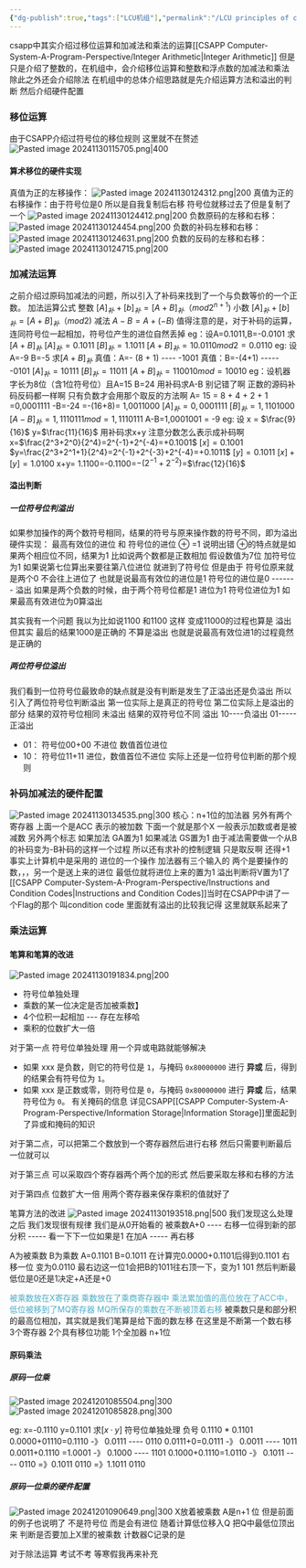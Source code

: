 ```yaml
---
{"dg-publish":true,"tags":["LCU机组"],"permalink":"/LCU principles of computer composition/定点运算/","dgPassFrontmatter":true,"noteIcon":"","created":"2024-11-28T11:10:42.642+08:00","updated":"2025-04-19T09:57:38.858+08:00"}
---
```



csapp中其实介绍过移位运算和加减法和乘法的运算[[CSAPP Computer-System-A-Program-Perspective/Integer Arithmetic\|Integer Arithmetic]] 但是只是介绍了整数的，在机组中，会介绍移位运算和整数和浮点数的加减法和乘法   除此之外还会介绍除法
在机组中的总体介绍思路就是先介绍运算方法和溢出的判断  然后介绍硬件配置
### 移位运算
由于CSAPP介绍过符号位的移位规则 这里就不在赘述
![Pasted image 20241130115705.png|400](/img/user/accessory/Pasted%20image%2020241130115705.png)
#### 算术移位的硬件实现
真值为正的左移操作：
![Pasted image 20241130124312.png|200](/img/user/accessory/Pasted%20image%2020241130124312.png)
真值为正的右移操作：由于符号位是0 所以是自我复制后右移   符号位就移过去了但是复制了一个
![Pasted image 20241130124412.png|200](/img/user/accessory/Pasted%20image%2020241130124412.png)
负数原码的左移和右移：
![Pasted image 20241130124454.png|200](/img/user/accessory/Pasted%20image%2020241130124454.png)
负数的补码左移和右移：
![Pasted image 20241130124631.png|200](/img/user/accessory/Pasted%20image%2020241130124631.png)
负数的反码的左移和右移：
![Pasted image 20241130124715.png|200](/img/user/accessory/Pasted%20image%2020241130124715.png)

### 加减法运算
之前介绍过原码加减法的问题，所以引入了补码来找到了一个与负数等价的一个正数。
加法运算公式
整数 $[A]_补 + [b]_补 =[A+B]_补 （mod 2^{n+1})$
小数 $[A]_补 + [b]_补 =[A+B]_补 （mod 2)$
减法
$A-B=A+(-B)$
值得注意的是，对于补码的运算，连同符号位一起相加，符号位产生的进位自然丢掉
eg：设A=0.1011,B=-0.0101 求$[A+B]_补$
	$[A]_{补}=0.1011$
	$[B]_补 = 1.1011$
	$[A+B]_补 = 10.0110  mod 2 =0.0110$
eg: 设A=-9 B=-5 求$[A+B]_补$
	真值：A=- (8 + 1)    ----    -1001
	真值：B=-(4+1)   ----- -0101
	$[A]_补= 10111$
	$[B]_补 = 11011$
	$[A+B]_补 = 110010 mod = 10010$
eg：设机器字长为8位（含1位符号位）且A=15 B=24 用补码求A-B
	别记错了啊  正数的源码补码反码都一样啊 只有负数才会用那个取反的方法啊 
	A= 15 = 8 + 4 + 2 + 1 =0,0001111
	-B=-24 =-(16+8)= 1,0011000
	$[A]_补 = 0,0001111$
	$[B]_补=1,1101000$
	$[A-B]_补= 1,1110111 mod =1,1110111$
	A-B=1,0001001 = -9
eg: 设 x = $\frac{9}{16}$ y=$\frac{11}{16}$  用补码求x+y
	注意分数怎么表示成补码啊
	x=$\frac{2^3+2^0}{2^4}=2^{-1}+2^{-4}=+0.1001$
	$[x]=0.1001$
	$y=\frac{2^3+2^1+1}{2^4}=2^{-1}+2^{-3}+2^{-4}=+0.1011$
	$[y]=0.1011$
	$[x]+[y]= 1.0100$
	x+y= 1.1100=-0.1100=$-(2^{-1}+2^{-2})$=$\frac{12}{16}$
#### 溢出判断
##### 一位符号位判溢出
如果参加操作的两个数符号相同，结果的符号与原来操作数的符号不同，即为溢出
硬件实现：
最高有效位的进位  和 符号位的进位  ⊕ =1  说明出错  ⊕的特点就是如果两个相应位不同，结果为1
比如说两个数都是正数相加  假设数值为7位  加符号位为1
如果说第七位算出来要往第八位进位   就进到了符号位   但是由于 符号位原来就是两个0 不会往上进位了
也就是说最高有效位的进位是1  符号位的进位是0    -------   溢出
如果是两个负数的时候，由于两个符号位都是1 进位为1  符号位进位为1  如果最高有效进位为0算溢出

其实我有一个问题 我以为比如说1100 和1100  这样 变成11000的过程也算是  溢出  但其实 最后的结果1000是正确的  不算是溢出  也就是说最高有效位进1的过程竟然是正确的

##### 两位符号位溢出
我们看到一位符号位最致命的缺点就是没有判断是发生了正溢出还是负溢出  所以引入了两位符号位判断溢出
第一位实际上是真正的符号位  第二位实际上是溢出的部分
结果的双符号位相同  未溢出
结果的双符号位不同  溢出   10----负溢出   01-----正溢出
- 01： 符号位00+00 不进位  数值首位进位
- 10： 符号位11+11 进位，数值首位不进位
实际上还是一位符号位判断的那个规则
### 补码加减法的硬件配置
![Pasted image 20241130134535.png|300](/img/user/accessory/Pasted%20image%2020241130134535.png)
核心：n+1位的加法器
另外有两个寄存器   上面一个是ACC   表示的被加数
下面一个就是那个X  一般表示加数或者是被减数
另外两个标志 如果加法 GA置为1   如果减法 GS置为1
由于减法需要做一个从B的补码变为-B补码的这样一个过程  所以还有求补的控制逻辑 
只是取反啊 还得+1 
事实上计算机中是采用的 进位的一个操作
加法器有三个输入的   两个是要操作的数，，，另一个是送上来的进位
最低位就将进位上来的置为1
溢出判断将V置为1了  
[[CSAPP Computer-System-A-Program-Perspective/Instructions and Condition Codes\|Instructions and Condition Codes]]当时在CSAPP中讲了一个Flag的那个 叫condition code  里面就有溢出的比较我记得 这里就联系起来了

### 乘法运算
#### 笔算和笔算的改进
![Pasted image 20241130191834.png|200](/img/user/accessory/Pasted%20image%2020241130191834.png)
- 符号位单独处理
- 乘数的某一位决定是否加被乘数】
- 4个位积一起相加    ---   存在左移哈
- 乘积的位数扩大一倍

 对于第一点  符号位单独处理 用一个异或电路就能够解决
- 如果 xxx 是负数，则它的符号位是 `1`，与掩码 `0x80000000` 进行 **异或** 后，得到的结果会有符号位为 `1`。
- 如果 xxx 是正数或零，则符号位是 `0`，与掩码 `0x80000000` 进行 **异或** 后，结果符号位为 `0`。
有关掩码的信息 详见CSAPP[[CSAPP Computer-System-A-Program-Perspective/Information Storage\|Information Storage]]里面起到了异或和掩码的知识

对于第二点，可以把第二个数放到一个寄存器然后进行右移   然后只需要判断最后一位就可以

对于第三点  可以采取四个寄存器两个两个加的形式   然后要采取左移和右移的方法

对于第四点  位数扩大一倍  用两个寄存器来保存乘积的值就好了

笔算方法的改进
![Pasted image 20241130193518.png|500](/img/user/accessory/Pasted%20image%2020241130193518.png)
我们发现这么处理之后   我们发现很有规律 
我们是从0开始看的
被乘数A+0  ----   右移一位得到新的部分积   -----   看一下下一位如果是1 在加A ----- 再右移

A为被乘数  B为乘数   A=0.1101  B=0.1011
在计算完0.0000+0.1101后得到0.1101  右移一位 变为0.0110  最右边这一位1会把B的1011往右顶一下，变为1 101  然后判断最低位是0还是1决定+A还是+0

<font color="#4bacc6">被乘数放在X寄存器 乘数放在了乘商寄存器中  乘法累加值的高位放在了ACC中，低位被移到了MQ寄存器  MQ所保存的乘数在不断被顶着右移</font>
被乘数只是和部分积的最高位相加，其实就是我们笔算是给下面的数左移  在这里是不断第一个数右移
3个寄存器  2个具有移位功能
1个全加器  n+1位

#### 原码乘法
##### 原码一位乘
![Pasted image 20241201085504.png|300](/img/user/accessory/Pasted%20image%2020241201085504.png)
![Pasted image 20241201085828.png|300](/img/user/accessory/Pasted%20image%2020241201085828.png)

eg: x=-0.1110 y=0.1101  求$[x · y]$
	符号位单独处理    负号
	0.1110 * 0.1101
	0.0000+01110=0.1110  -》 0.0111  ----   0110
	0.0111+0=0.0111  -》 0.0011   ---- 1011
	0.0011+0.1110 =1.0001 -》    0.1000  ---- 1101
	0.1000+0.1110=1.0110  -》 0.1011  ---- 0110
	=》0.1011 0110
	=》1.1011 0110
##### 原码一位乘的硬件配置
![Pasted image 20241201090649.png|300](/img/user/accessory/Pasted%20image%2020241201090649.png)
X放着被乘数     A是n+1 位  但是前面的例子也说明了 不是符号位  而是会有进位
随着计算低位移入Q 把Q中最低位顶出来  判断是否要加上X里的被乘数
计数器C记录的是

对于除法运算 考试不考  等寒假我再来补充